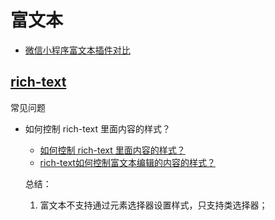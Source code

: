 # 富文本

- [微信小程序富文本插件对比](https://juejin.im/post/6844904022655123469)

## [rich-text](https://developers.weixin.qq.com/miniprogram/dev/component/rich-text.html)

常见问题

- 如何控制 rich-text 里面内容的样式？

    - [如何控制 rich-text 里面内容的样式？](https://developers.weixin.qq.com/community/develop/doc/0000ce34f580504544ca5370551c00)
    - [rich-text如何控制富文本编辑的内容的样式？](https://developers.weixin.qq.com/community/develop/doc/a06def5b2b63cc97358b33185d2d5c1b)

    总结：

    1. 富文本不支持通过元素选择器设置样式，只支持类选择器；
